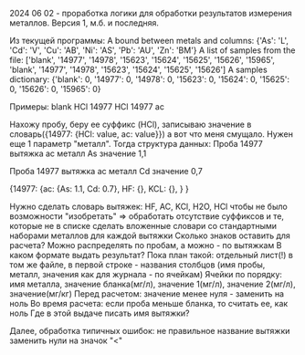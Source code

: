 2024 06 02 - проработка логики для обработки результатов измерения металлов. Версия 1, м.б. и последняя.

Из текущей программы:
A bound between metals and columns: {'As': 'L', 'Cd': 'V', 'Cu': 'AB', 'Ni': 'AS', 'Pb': 'AU', 'Zn': 'BM'}
A list of samples from the file: ['blank', '14977', '14978', '15623', '15624', '15625', '15626', '15965', 'blank', '14977', '14978', '15623', '15624', '15625', '15626']
A samples dictionary: {'blank': 0, '14977': 0, '14978': 0, '15623': 0, '15624': 0, '15625': 0, '15626': 0, '15965': 0}

Примеры:
blank HCl
14977 HCl
14977 ac

Нахожу пробу, беру ее суффикс (HCl), записываю значение в словарь({14977: {HCl: value, ac: value}})
а вот что меня смущало. Нужен еще 1 параметр "металл". Тогда структура данных:
Проба 14977
вытяжка ac
металл As
значение 1,1

Проба 14977
вытяжка ac
металл Cd
значение 0,7

{14977:
	{ac: {As: 1.1, Cd: 0.7},
	HF: {},
	KCL: {},
	}
}

Нужно сделать словарь вытяжек:
	HF, AC, KCl, H2O, HCl
	чтобы не было возможности "изобретать" => обработать отсутствие суффиксов и те, которые не в списке
	сделать вложенные словари со стандартными наборами металлов для каждой вытяжки
Сколько знаков оставить для расчета?
Можно распределять по пробам, а можно - по вытяжкам
В каком формате выдать результат? 
	Пока план такой: отдельный лист(!) в том же файле, в первой строке - названия столбцов (имя пробы, металл, значения как для журнала - по ячейкам)
	Ячейки по порядку: имя металла, значение бланка(мг/л), значение 1(мг/л), значение 2(мг/л), значение(мг/кг)
Перед расчетом:
	значение менее нуля - заменить на ноль
Во время расчета:
	если проба меньше бланка, то считать ее, как ноль
Где в этой выдаче писать имя вытяжки?

Далее, обработка типичных ошибок:
	не правильное название вытяжки
	заменить нули на значок "<"
